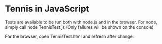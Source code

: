# Tennis in JavaScript

Tests are available to be run both with node.js and in the browser.
For node, simply call
  node TennisTest.js
(Only failures will be shown on the console)

For the browser, open TennisTest.html and refresh after change.